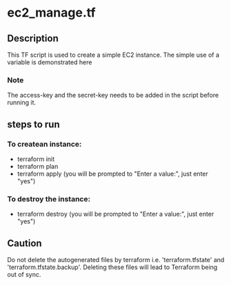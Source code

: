 # ec2_manage.tf

## Description
This TF script is used to create a simple EC2 instance. The simple use of a variable is demonstrated here

### Note
The access-key and the secret-key needs to be added in the script before running it.


## steps to run

### To createan instance:
* terraform init
* terraform plan
* terraform apply (you will be prompted to "Enter a value:", just enter "yes")

### To destroy the instance:
* terraform destroy (you will be prompted to "Enter a value:", just enter "yes")

## Caution
Do not delete the autogenerated files by terraform i.e. 'terraform.tfstate' and 'terraform.tfstate.backup'. Deleting these files will lead to Terraform being out of sync.
